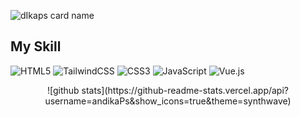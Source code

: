 ![dIkaps card name](https://cardivo.vercel.app/api?name=Andika%20Permana%20Sidiq&description=Hi,%20i%27m%20a%20junior%20frontend%20developer%20%F0%9F%91%8B&image=https://avatars.githubusercontent.com/u/50601795?v=4&backgroundColor=%231e293b&instagram=_dIkaps_&github=andikaPs&pattern=ticTacToe&colorPattern=%23334155&fontColor=%23ddd&iconColor=%23fff&opacity=0.3&site=andikaps.github.io)

## My Skill

![HTML5](https://img.shields.io/badge/html5-%23E34F26.svg?style=for-the-badge&logo=html5&logoColor=white)
![TailwindCSS](https://img.shields.io/badge/tailwindcss-%2338B2AC.svg?style=for-the-badge&logo=tailwind-css&logoColor=white)
![CSS3](https://img.shields.io/badge/css3-%231572B6.svg?style=for-the-badge&logo=css3&logoColor=white)
![JavaScript](https://img.shields.io/badge/javascript-%23323330.svg?style=for-the-badge&logo=javascript&logoColor=%23F7DF1E)
![Vue.js](https://img.shields.io/badge/vuejs-%2335495e.svg?style=for-the-badge&logo=vuedotjs&logoColor=%234FC08D)

<p align="center">
  ![github stats](https://github-readme-stats.vercel.app/api?username=andikaPs&show_icons=true&theme=synthwave)
</p>
